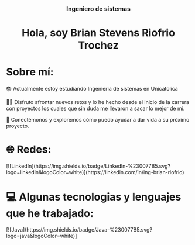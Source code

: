 <h3 align="center">Ingeniero de sistemas</h2>
<h1 align="center">Hola, soy Brian Stevens Riofrio Trochez</h1>
<h1>Sobre mí:</h1>

<p>📚 Actualmente estoy estudiando Ingenieria de sistemas en Unicatolica</p>
<p>💪🏼 Disfruto afrontar nuevos retos y lo he hecho desde el inicio de la carrera con proyectos los cuales que sin duda me llevaron a sacar lo mejor de mí.</p>
<p>💬 Conectémonos y exploremos cómo puedo ayudar a dar vida a su próximo proyecto.</p>
<h1>🌐 Redes:</h1>
[![LinkedIn](https://img.shields.io/badge/LinkedIn-%230077B5.svg?logo=linkedin&logoColor=white)](https://linkedin.com/in/ing-brian-riofrio)
<h1>💻 Algunas tecnologias y lenguajes que he trabajado:</h1>
[![Java](https://img.shields.io/badge/Java-%230077B5.svg?logo=java&logoColor=white)]
